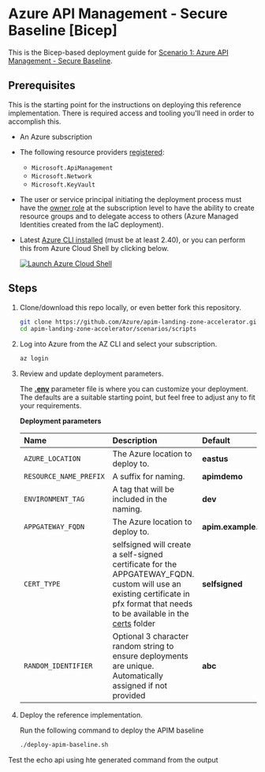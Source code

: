 # Azure API Management - Secure Baseline [Bicep]

This is the Bicep-based deployment guide for [Scenario 1: Azure API Management - Secure Baseline](../README.md).

## Prerequisites

This is the starting point for the instructions on deploying this reference implementation. There is required access and tooling you'll need in order to accomplish this.

- An Azure subscription
- The following resource providers [registered](https://learn.microsoft.com/azure/azure-resource-manager/management/resource-providers-and-types#register-resource-provider):
  - `Microsoft.ApiManagement`
  - `Microsoft.Network`
  - `Microsoft.KeyVault`
- The user or service principal initiating the deployment process must have the [owner role](https://learn.microsoft.com/azure/role-based-access-control/built-in-roles#owner) at the subscription level to have the ability to create resource groups and to delegate access to others (Azure Managed Identities created from the IaC deployment).
- Latest [Azure CLI installed](https://learn.microsoft.com/cli/azure/install-azure-cli?view=azure-cli-latest) (must be at least 2.40), or you can perform this from Azure Cloud Shell by clicking below.

  [![Launch Azure Cloud Shell](https://learn.microsoft.com/azure/includes/media/cloud-shell-try-it/launchcloudshell.png)](https://shell.azure.com)

## Steps

1. Clone/download this repo locally, or even better fork this repository.

   ```bash
   git clone https://github.com/Azure/apim-landing-zone-accelerator.git
   cd apim-landing-zone-accelerator/scenarios/scripts
   ```

1. Log into Azure from the AZ CLI and select your subscription.

   ```bash
   az login
   ```

1. Review and update deployment parameters.

   The [**.env**](../../.env) parameter file is where you can customize your deployment. The defaults are a suitable starting point, but feel free to adjust any to fit your requirements.

   **Deployment parameters**

   | Name  | Description | Default | Example(s) |
   | :---- | :---------- | :------ | :--------- |
   | `AZURE_LOCATION` | The Azure location to deploy to. | **eastus** | **westus** |
   | `RESOURCE_NAME_PREFIX` | A suffix for naming. | **apimdemo** | **appname** |
   | `ENVIRONMENT_TAG` | A tag that will be included in the naming. | **dev** | **stage** |
   | `APPGATEWAY_FQDN` | The Azure location to deploy to. | **apim.example.com** | **my.org.com** |
   | `CERT_TYPE` | selfsigned will create a self-signed certificate for the APPGATEWAY_FQDN. custom will use an existing certificate in pfx format that needs to be available in the [certs](./gateway/certs) folder | **selfsigned** | **custom** |
   | `RANDOM_IDENTIFIER` | Optional 3 character random string to ensure deployments are unique. Automatically assigned if not provided | **abc** | **pqr** |

1. Deploy the reference implementation.

   Run the following command to deploy the APIM baseline

    ```bash
    ./deploy-apim-baseline.sh
    ```

Test the echo api using hte generated command from the output
